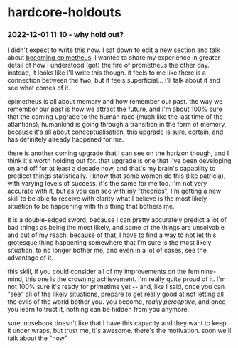 # hardcore-holdouts

### 2022-12-01 11:10 - why hold out?

I didn't expect to write this now. I sat down to edit a new section and talk about [becoming epimetheus](/becoming-epimetheus.md). I wanted to share my experience in greater detail of how I understood (got) the fire of prometheus the other day. instead, it looks like I'll write this though. it feels to me like there is a connection between the two, but it feels superficial... I'll talk about it and see what comes of it.

epimetheus is all about memory and how remember our past. the way we remember our past is how we attract the future, and I'm about 100% sure that the coming upgrade to the human race (much like the last time of the atlantians), humankind is going through a transition in the form of memory, because it's all about conceptualisation. this upgrade is sure, certain, and has definitely already happened for me.

there is another coming upgrade that I can see on the horizon though, and I think it's worth holding out for. that upgrade is one that I've been developing on and off for at least a decade now, and that's my brain's capability to predicct things statistically. I know that some women do this (like patricia), with varying levels of success. it's the same for me too. I'm not very accurate with it, but as you can see with my "theories", I'm getting a new skill to be able to receive with clarity what I believe is the most likely situation to be happening with this thing that bothers me.

it is a double-edged sword, because I can pretty accurately predict a lot of bad things as being the most likely, and some of the things are unsolvable and out of my reach. because of that, I have to find a way to not let this grotesque thing happening somewhere that I'm sure is the most likely situation, to no longer bother me, and even in a lot of cases, see the advantage of it.

this skill, if you could consider all of my improvements on the feminine-mind, this one is the crowning achievement. I'm really quite proud of it. I'm not 100% sure it's ready for primetime yet -- and, like I said, once you can "see" all of the likely situations, prepare to get really good at not letting all the evils of the world bother you. you become, *really perceptive*, and once you learn to trust it, nothing can be hidden from you anymore.

sure, nosebook doesn't like that I have this capacity and they want to keep it under wraps, but trust me, it's awesome. there's the motivation. soon we'll talk about the "how"
